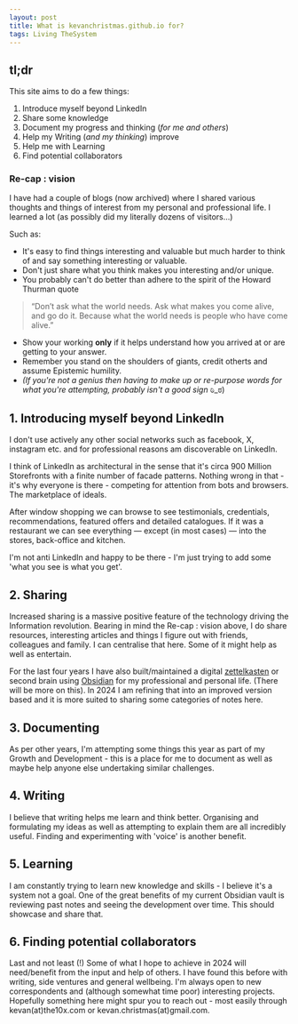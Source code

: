 ```yaml
---
layout: post
title: What is kevanchristmas.github.io for?
tags: Living TheSystem
---
```


## tl;dr

This site aims to do a few things:

1. Introduce myself beyond LinkedIn  
2. Share some knowledge 
3. Document my progress and thinking (*for me and others*)
4. Help my Writing (*and my thinking*) improve  
5. Help me with Learning  
6. Find potential collaborators 


### Re-cap : vision

I have had a couple of blogs (now archived) where I shared various thoughts and things of interest from my personal and professional life. I learned a lot (as possibly did my literally dozens of visitors...)

Such as:

- It's easy to find things interesting and valuable but much harder to think of and say something interesting or valuable.
- Don't just share what you think makes you interesting and/or unique.
- You probably can't do better than adhere to the spirit of the Howard Thurman quote 

> “Don’t ask what the world needs. Ask what makes you come alive, and go do it. Because what the world needs is people who have come alive.” 

- Show your working **only** if it helps understand how you arrived at or are getting to your answer.
- Remember you stand on the shoulders of giants, credit otherts and assume Epistemic humility.
- _(If you're not a genius then having to make up or re-purpose words for what you're attempting, probably isn't a good sign_ ಠಿ_ಠ)

## 1. Introducing myself beyond LinkedIn

I don't use actively any other social networks such as facebook, X, instagram etc. and for professional reasons am discoverable on LinkedIn.

I think of LinkedIn as architectural in the sense that it's circa 900 Million Storefronts with a finite number of facade patterns. Nothing wrong in that - it's why everyone is there - competing for attention from bots and browsers. The marketplace of ideals. 

After window shopping we can browse to see testimonials, credentials, recommendations, featured offers and detailed catalogues. If it was a restaurant we can see everything — except (in most cases) — into the stores, back-office and kitchen. 

I'm not anti LinkedIn and happy to be there - I'm just trying to add some 'what you see is what you get'.

## 2. Sharing

Increased sharing is a massive positive feature of the technology driving the Information revolution. Bearing in mind the Re-cap : vision above, I do share resources, interesting articles and things I figure out with friends, colleagues and family. I can centralise that here. Some of it might help as well as entertain.

For the last four years I have also built/maintained a digital [zettelkasten](https://zettelkasten.de/introduction/) or second brain using [Obsidian](https://obsidian.md/) for my professional and personal life. (There will be more on this). In 2024 I am refining that into an improved version based and it is more suited to sharing some categories of notes here.

## 3. Documenting

As per other years, I'm attempting some things this year as part of my Growth and Development - this is a place for me to document as well as maybe help anyone else undertaking similar challenges.

## 4. Writing

I believe that writing helps me learn and think better. Organising and formulating my ideas as well as attempting to explain them are all incredibly useful. Finding and experimenting with 'voice' is another benefit.

## 5. Learning

I am constantly trying to learn new knowledge and skills - I believe it's a system not a goal. One of the great benefits of my current Obsidian vault is reviewing past notes and seeing the development over time. This should showcase and share that.

## 6. Finding potential collaborators

Last and not least (!) Some of what I hope to achieve in 2024 will need/benefit from the input and help of others. I have found this before with writing, side ventures and general wellbeing. I'm always open to new correspondents and (although somewhat time poor) interesting projects. Hopefully something here might spur you to reach out - most easily through kevan(at)the10x.com or kevan.christmas(at)gmail.com.
